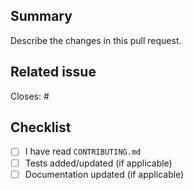 ## Summary

Describe the changes in this pull request.

## Related issue

Closes: #

## Checklist

- [ ] I have read `CONTRIBUTING.md`
- [ ] Tests added/updated (if applicable)
- [ ] Documentation updated (if applicable)
